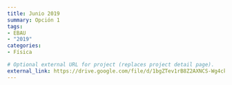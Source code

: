 ```yaml
---
title: Junio 2019
summary: Opción 1
tags:
- EBAU
- "2019"
categories:
- Física

# Optional external URL for project (replaces project detail page).
external_link: https://drive.google.com/file/d/1bgZTev1rB8Z2AXNCS-Wg4ckn5PwtgLT4/view
---
```

